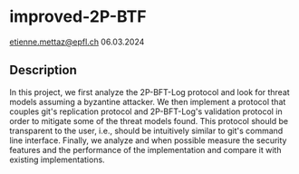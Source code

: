# improved-2P-BTF
etienne.mettaz@epfl.ch
06.03.2024

## Description

In this project, we first analyze the 2P-BFT-Log protocol and look for threat models assuming a byzantine attacker. We then implement a protocol that couples git's replication protocol and 2P-BFT-Log's validation protocol in order to mitigate some of the threat models found. This protocol should be transparent to the user, i.e., should be intuitively similar to git's command line interface. Finally, we analyze and when possible measure the security features and the performance of the implementation and compare it with existing implementations.
